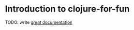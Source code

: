# Introduction to clojure-for-fun

TODO: write [great documentation](http://jacobian.org/writing/what-to-write/)
